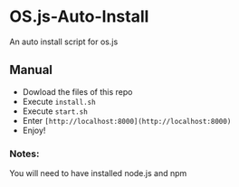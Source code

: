 # OS.js-Auto-Install
An auto install script for os.js

## Manual
- Dowload the files of this repo
- Execute `install.sh`
- Execute `start.sh`
- Enter `[http://localhost:8000](http://localhost:8000)`
- Enjoy!

### Notes:
You will need to have installed node.js and npm
